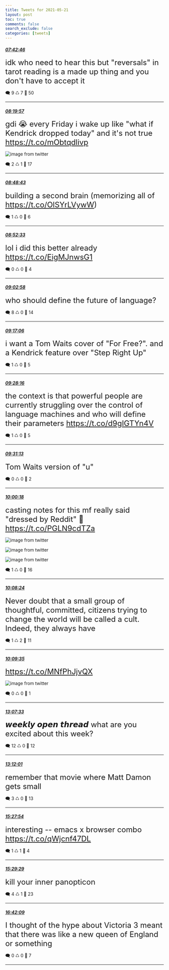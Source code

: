 ```yaml
---
title: Tweets for 2021-05-21
layout: post
toc: true
comments: false
search_exclude: false
categories: [tweets]
---
```



#### <a href = "https://twitter.com/deepfates/status/1395736829794557952">*07:42:46*</a>

<font size="5">idk who need to hear this but "reversals" in tarot reading is a made up thing and you don't have to accept it</font>



🗨️ 9 ♺ 7 🤍  50   

---
    
#### <a href = "https://twitter.com/deepfates/status/1395746187731369986">*08:19:57*</a>

<font size="5">gdi 😭 every Friday i wake up like "what if Kendrick dropped today" and it's not true  https://t.co/mObtqdlivp</font>

![image from twitter](/fastpages//images/E16vwW_UUAYxahO.jpg)


🗨️ 2 ♺ 1 🤍  17   

---
    
#### <a href = "https://twitter.com/deepfates/status/1395753428119298052">*08:48:43*</a>

<font size="5">building a second brain (memorizing all of  https://t.co/OlSYrLVywW)</font>



🗨️ 1 ♺ 0 🤍  6   

---
    
#### <a href = "https://twitter.com/deepfates/status/1395754393186619406">*08:52:33*</a>

<font size="5">lol i did this better already  https://t.co/EigMJnwsG1</font>



🗨️ 0 ♺ 0 🤍  4   

---
    
#### <a href = "https://twitter.com/deepfates/status/1395757014458925060">*09:02:58*</a>

<font size="5">who should define the future of language?</font>



🗨️ 8 ♺ 0 🤍  14   

---
    
#### <a href = "https://twitter.com/deepfates/status/1395760569748279304">*09:17:06*</a>

<font size="5">i want a Tom Waits cover of "For Free?". and a Kendrick feature over "Step Right Up"</font>



🗨️ 1 ♺ 0 🤍  5   

---
    
#### <a href = "https://twitter.com/deepfates/status/1395763382058422273">*09:28:16*</a>

<font size="5">the context is that powerful people are currently struggling over the control of language machines and who will define their parameters   https://t.co/d9gIGTYn4V</font>



🗨️ 1 ♺ 0 🤍  5   

---
    
#### <a href = "https://twitter.com/deepfates/status/1395764120452952066">*09:31:13*</a>

<font size="5">Tom Waits version of "u"</font>



🗨️ 0 ♺ 0 🤍  2   

---
    
#### <a href = "https://twitter.com/deepfates/status/1395771440943620096">*10:00:18*</a>

<font size="5">casting notes for this mf really said "dressed by Reddit" 🤣  https://t.co/PGLN9cdTZa</font>

![image from twitter](/fastpages//images/E17Gtp0VkAcSpz5.jpg)

![image from twitter](/fastpages//images/E17GuQZVEAc9ngY.jpg)

![image from twitter](/fastpages//images/E17GuYFVEAY-frm.jpg)


🗨️ 1 ♺ 0 🤍  16   

---
    
#### <a href = "https://twitter.com/deepfates/status/1395773481904529410">*10:08:24*</a>

<font size="5">Never doubt that a small group of thoughtful, committed, citizens trying to change the world will be called a cult. Indeed, they always have</font>



🗨️ 1 ♺ 2 🤍  11   

---
    
#### <a href = "https://twitter.com/deepfates/status/1395773779616276482">*10:09:35*</a>

<font size="5"> https://t.co/MNfPhJjvQX</font>

![image from twitter](/fastpages//images/E17I2SeVkAMT8jt.jpg)


🗨️ 0 ♺ 0 🤍  1   

---
    
#### <a href = "https://twitter.com/deepfates/status/1395818566373367808">*13:07:33*</a>

<font size="5">𝙬𝙚𝙚𝙠𝙡𝙮 𝙤𝙥𝙚𝙣 𝙩𝙝𝙧𝙚𝙖𝙙  what are you excited about this week?</font>



🗨️ 12 ♺ 0 🤍  12   

---
    
#### <a href = "https://twitter.com/deepfates/status/1395819689482194944">*13:12:01*</a>

<font size="5">remember that movie where Matt Damon gets small</font>



🗨️ 3 ♺ 0 🤍  13   

---
    
#### <a href = "https://twitter.com/deepfates/status/1395853886305406978">*15:27:54*</a>

<font size="5">interesting -- emacs x browser combo   https://t.co/qWjcnf47DL</font>



🗨️ 1 ♺ 1 🤍  4   

---
    
#### <a href = "https://twitter.com/deepfates/status/1395854283346571266">*15:29:29*</a>

<font size="5">kill your inner panopticon</font>



🗨️ 4 ♺ 1 🤍  23   

---
    
#### <a href = "https://twitter.com/deepfates/status/1395872569400598534">*16:42:09*</a>

<font size="5">I thought of the hype about Victoria 3 meant that there was like a new queen of England or something</font>



🗨️ 0 ♺ 0 🤍  7   

---
    
            

